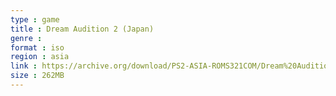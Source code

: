 ```yaml
---
type : game
title : Dream Audition 2 (Japan)
genre : 
format : iso
region : asia
link : https://archive.org/download/PS2-ASIA-ROMS321COM/Dream%20Audition%202%20%28Japan%29.7z
size : 262MB
---
```

